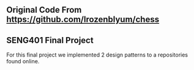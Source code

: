 ## Original Code From https://github.com/lrozenblyum/chess

## SENG401 Final Project

For this final project we implemented 2 design patterns to a repositories found online.
